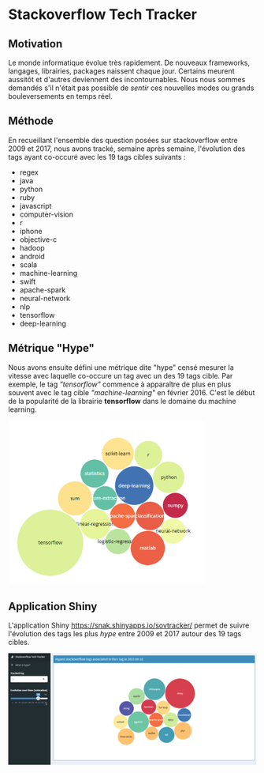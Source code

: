 Stackoverflow Tech Tracker
================

Motivation
----------

Le monde informatique évolue très rapidement. De nouveaux frameworks, langages, librairies, packages naissent chaque jour. Certains meurent aussitôt et d'autres deviennent des incontournables. Nous nous sommes demandés s'il n'était pas possible de *sentir* ces nouvelles modes ou grands bouleversements en temps réel.

Méthode
-------

En recueillant l'ensemble des question posées sur stackoverflow entre 2009 et 2017, nous avons tracké, semaine après semaine, l'évolution des tags ayant co-occuré avec les 19 tags cibles suivants :

-   regex
-   java
-   python
-   ruby
-   javascript
-   computer-vision
-   r
-   iphone
-   objective-c
-   hadoop
-   android
-   scala
-   machine-learning
-   swift
-   apache-spark
-   neural-network
-   nlp
-   tensorflow
-   deep-learning

Métrique "Hype"
---------------

Nous avons ensuite défini une métrique dite "hype" censé mesurer la vitesse avec laquelle co-occure un tag avec un des 19 tags cible. Par exemple, le tag *"tensorflow"* commence à apparaître de plus en plus souvent avec le tag cible *"machine-learning"* en février 2016. C'est le début de la popularité de la librairie **tensorflow** dans le domaine du machine learning.

<img src="docs/Capture.PNG" width="400">

Application Shiny
-----------------

L'application Shiny <https://snak.shinyapps.io/sovtracker/> permet de suivre l'évolution des tags les plus *hype* entre 2009 et 2017 autour des 19 tags cibles.

<img src="docs/shinyscreen.PNG" width="600">
